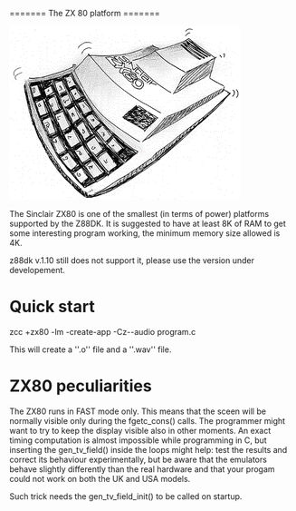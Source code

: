======= The ZX 80 platform =======

![](images/platform/zx80.gif)

The Sinclair ZX80 is one of the smallest (in terms of power) platforms supported by the Z88DK.
It is suggested to have at least 8K of RAM to get some interesting program working, the minimum memory size allowed is 4K.

z88dk v.1.10 still does not support it, please use the version under developement.


# Quick start

zcc  +zx80 -lm -create-app -Cz--audio program.c

This will create a ''.o'' file and a ''.wav'' file.


# ZX80 peculiarities

The ZX80 runs in FAST mode only.
This means that the sceen will be normally visible only during the fgetc_cons() calls.
The programmer might want to try to keep the display visible also in other moments.  An exact timing computation is almost impossible while programming in C, but inserting the gen_tv_field() inside the loops might help:  test the results and correct its behaviour experimentally, but be aware that the emulators behave slightly differently than the real hardware and that your progam could not work on both the UK and USA models.

Such trick needs the gen_tv_field_init() to be called on startup.


